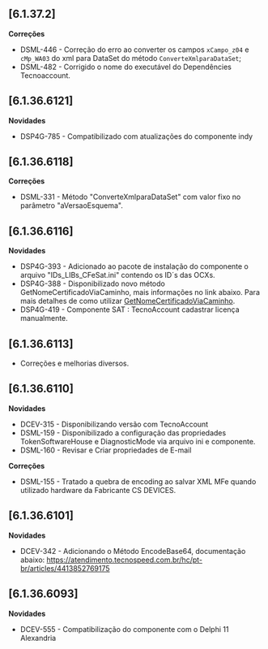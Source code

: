 ﻿## [6.1.37.2]

**Correções**

* DSML-446 - Correção do erro ao converter os campos `xCampo_z04` e `cMp_WA03` <span dir="">do xml para DataSet</span> do método `ConverteXmlparaDataSet`;
* DSML-482 - Corrigido o nome do executável do Dependêncies Tecnoaccount.

## [6.1.36.6121]

**Novidades**
* DSP4G-785 - Compatibilizado com atualizações do componente indy

## [6.1.36.6118]

**Correções**

* DSML-331 - Método "ConverteXmlparaDataSet" com valor fixo no parâmetro "aVersaoEsquema".

## [6.1.36.6116]

**Novidades**

* DSP4G-393 - Adicionado ao pacote de instalação do componente o arquivo "IDs_LIBs_CFeSat.ini" contendo os ID´s das OCXs.
* DSP4G-388 - Disponibilizado novo método GetNomeCertificadoViaCaminho, mais informações no link abaixo. Para mais detalhes de como utilizar [GetNomeCertificadoViaCaminho](https://atendimento.tecnospeed.com.br/hc/pt-br/articles/8683313858839).
* DSP4G-419 - Componente SAT : TecnoAccount cadastrar licença manualmente.

## [6.1.36.6113]

* Corre&ccedil;&otilde;es e melhorias diversos.

## [6.1.36.6110]

**Novidades**

* DCEV-315 - Disponibilizando versão com TecnoAccount
* DSML-159 - Disponibilizado a configuração das propriedades TokenSoftwareHouse e DiagnosticMode via arquivo ini e componente.
* DSML-160 -  Revisar e Criar propriedades de E-mail

**Correções**

* DSML-155 - Tratado a quebra de encoding ao salvar XML MFe quando utilizado hardware da Fabricante CS DEVICES.

## [6.1.36.6101]

**Novidades**

- DCEV-342 - Adicionando o Método EncodeBase64, documentação abaixo: https://atendimento.tecnospeed.com.br/hc/pt-br/articles/4413852769175

## [6.1.36.6093]

**Novidades**

* DCEV-555 - Compatibilização do componente com o Delphi 11 Alexandria







